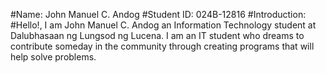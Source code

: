 #Name: John Manuel C. Andog
#Student ID: 024B-12816
#Introduction:
#Hello!, I am John Manuel C. Andog an Information Technology student at Dalubhasaan ng Lungsod ng Lucena. I am an IT student who dreams to contribute someday in the community through creating programs that will help solve problems. 
